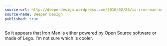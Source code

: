 ```yaml
---
source-url: http://deeperdesign.wordpress.com/2010/02/26/is-iron-man-made-of-lego/
source-name: Deeper Design
published: true
---
```


<p>So it appears that Iron Man is either powered by Open Source software or made of Lego.  I’m not sure which is cooler.</p>


